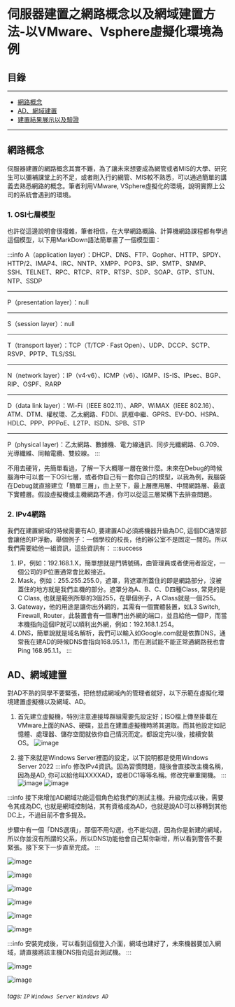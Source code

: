 # 伺服器建置之網路概念以及網域建置方法-以VMware、Vsphere虛擬化環境為例


## 目錄
---
- [網路概念](##網路概念)
- [AD、網域建置](##AD伺服器建置)
- [建置結果展示以及驗證](##建置結果展示以及驗證)
---

## 網路概念
伺服器建置的網路概念其實不難，為了讓未來想要成為網管或者MIS的大學、研究生可以彌補課堂上的不足，或者剛入行的網管、MIS較不熟悉，可以通過簡單的講義去熟悉網路的概念。筆者利用VMware, VSphere虛擬化的環境，說明實際上公司的系統會遇到的環境。
### 1. OSI七層模型
也許從這邊說明會很複雜，筆者相信，在大學網路概論、計算機網路課程都有學過這個模型，以下用MarkDown語法簡單畫了一個模型圖：

:::info
A（application layer）：DHCP、DNS、FTP、Gopher、HTTP、SPDY、HTTP/2、IMAP4、IRC、NNTP、XMPP、POP3、SIP、SMTP、SNMP、SSH、TELNET、RPC、RTCP、RTP、RTSP、SDP、SOAP、GTP、STUN、NTP、SSDP

-----

P（presentation layer）：null

-----

S（session layer）：null

-----

T（transport layer）：TCP（T/TCP · Fast Open）、UDP、DCCP、SCTP、RSVP、PPTP、TLS/SSL

-----

N（network layer）：IP（v4·v6）、ICMP（v6）、IGMP、IS-IS、IPsec、BGP、RIP、OSPF、RARP

-----

D（data link layer）：Wi-Fi（IEEE 802.11）、ARP、WiMAX（IEEE 802.16）、ATM、DTM、權杖環、乙太網路、FDDI、訊框中繼、GPRS、EV-DO、HSPA、HDLC、PPP、PPPoE、L2TP、ISDN、SPB、STP

------

P  (physical layer)：乙太網路、數據機、電力線通訊、同步光纖網路、G.709、光導纖維、同軸電纜、雙絞線。
:::

不用去硬背，先簡單看過，了解一下大概哪一層在做什麼。未來在Debug的時候腦海中可以套一下OSI七層，或者你自己有一套你自己的模型，以我為例，我腦袋在Debug就直接建立「簡單三層」，由上至下，最上層應用層、中間網路層、最底下實體層。假設虛擬機或主機網路不通，你可以從這三層架構下去排查問題。

### 2. IPv4網路
我們在建置網域的時候需要有AD, 要建置AD必須將機器升級為DC, 這個DC通常部會讓他的IP浮動，舉個例子：一個學校的校長，他的辦公室不是固定一間的。所以我們需要給他一組資訊，這些資訊有：
:::success
1. IP，例如：192.168.1.X，簡單想就是門牌號碼，由管理員或者使用者設定，一個公司的IP位置通常會比較接近。
2. Mask，例如：255.255.255.0，遮罩，背遮罩所蓋住的即是網路部分，沒被蓋住的地方就是我們主機的部分。遮罩分為A、B、C、D四種Class, 常見的是C Class, 也就是範例所舉的3個255，在舉個例子，A Class就是一個255。
3. Gateway，他的用途是讓你出外網的，其需有一個實體裝置，如L3 Switch, Firewall, Router，此裝置會有一個專門出外網的端口，並且給他一個IP，而當本機指向這個IP就可以順利出外網，例如：192.168.1.254。
4. DNS，簡單說就是域名解析，我們可以輸入如Google.com就是依靠DNS，通常我在建AD的時候DNS會指向168.95.1.1，而在測試能不能正常通網路我也會Ping 168.95.1.1。
:::
## AD、網域建置
對AD不熟的同學不要緊張，把他想成網域內的管理者就好，以下示範在虛擬化環境建置虛擬機以及網域、AD。

1. 首先建立虛擬機，特別注意連接埠群組需要先設定好；ISO檔上傳至掛載在VMware上面的NAS、硬碟，並且在建置虛擬機時將其選取。而其他設定如記憶體、處理器、儲存空間就依你自己情況而定。都設定完以後，接續安裝OS。
![image](https://hackmd.io/_uploads/BJqQgOdfC.png)

2. 接下來就是Windows Server裡面的設定，以下說明都是使用Windows Server 2022
:::info
修改IPv4資訊。因為習慣問題，隨後會直接改主機名稱，因為是AD, 你可以給他叫XXXXAD，或者DC1等等名稱。修改完畢重開機。
:::
![image](https://hackmd.io/_uploads/HJOEfuOzC.png)
![image](https://hackmd.io/_uploads/SJxbQu_fA.png)

:::info
接下來增加AD網域功能這個角色給我們的測試主機。升級完成以後，需要令其成為DC, 也就是網域控制站，其有資格成為AD，也就是說AD可以移轉到其他DC上，不過目前不會多提及。

步驟中有一個「DNS選項」，那個不用勾選，也不能勾選，因為你是新建的網域，所以你並沒有所謂的父系，所以DNS功能他會自己幫你新增，所以看到警告不要緊張。接下來下一步直至完成。
:::

![image](https://hackmd.io/_uploads/rk4lNd_G0.png)

![image](https://hackmd.io/_uploads/rkyzBOOM0.png)

![image](https://hackmd.io/_uploads/S14Nr_dfC.png)

![image](https://hackmd.io/_uploads/B1vISdOMR.png)

![image](https://hackmd.io/_uploads/B1VvHdOGA.png)

![image](https://hackmd.io/_uploads/ByuUId_zR.png)

:::info
安裝完成後，可以看到這個登入介面，網域也建好了，未來機器要加入網域，請直接將該主機DNS指向這台測試機。
:::

![image](https://hackmd.io/_uploads/ry8Esduz0.png)

![image](https://hackmd.io/_uploads/Bk_Houuz0.png)

###### tags: `IP` `Windows Server` `Windows AD`
